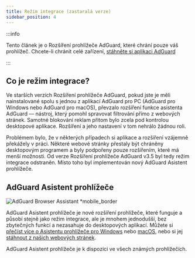 ```yaml
---
title: Režim integrace (zastaralá verze)
sidebar_position: 4
---
```


:::info

Tento článek je o Rozšíření prohlížeče AdGuard, které chrání pouze váš prohlížeč. Chcete-li chránit celé zařízení, [stáhněte si aplikaci AdGuard](https://agrd.io/download-kb-adblock)

:::

## Co je režim integrace?

Ve starších verzích Rozšíření prohlížeče AdGuard, pokud jste je měli nainstalované spolu s jednou z aplikací AdGuard pro PC (AdGuard pro Windows nebo AdGuard pro macOS), převzalo rozšíření funkce asistenta AdGuard — nástroj, který pomohl spravovat filtrování přímo z webových stránek. Samotné blokování reklam přitom bylo zcela pod kontrolou desktopové aplikace. Rozšíření a jeho nastavení v tom nehrálo žádnou roli.

Problémem bylo, že v některých případech si aplikace a rozšíření vzájemně překážely v práci. Některé webové stránky přestaly být chráněny desktopovým programem a byly podpořeny pouze rozšířením, které má menší možnosti. Od verze Rozšíření prohlížeče AdGuard v3.5 byl tedy režim integrace odstraněn. Místo toho byl implementován nový AdGuard Asistent prohlížeče.

## AdGuard Asistent prohlížeče

![AdGuard Browser Assistant *mobile_border](https://cdn.adtidy.org/content/kb/ad_blocker/browser_extension/ad_blocker_browser_extension_assistant.png)

AdGuard Asistent prohlížeče je nové rozšíření prohlížeče, které funguje a působí stejně jako režim integrace, ale je mnohem jednodušší, bez zbytečných funkcí a nezasahuje do desktopových aplikací. Můžete si [přečíst více o Asistentu prohlížeče pro Windows](/adguard-for-windows/browser-assistant) nebo [macOS](/adguard-for-mac/features/browser-assistant), nebo si jej [stáhnout z našich webových stránek](https://adguard.com/adguard-assistant/overview.html).

AdGuard Asistent prohlížeče je k dispozici ve všech známých prohlížečích.

